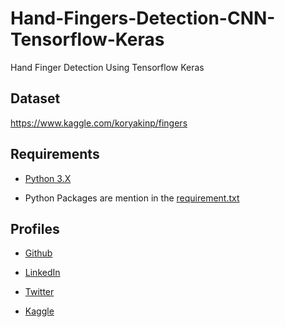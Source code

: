 # Hand-Fingers-Detection-CNN-Tensorflow-Keras
Hand Finger Detection Using Tensorflow Keras

## Dataset

https://www.kaggle.com/koryakinp/fingers

## Requirements

* [Python 3.X](https://docs.python.org/3/)

* Python Packages are mention in the [requirement.txt](https://github.com/chauhanmahavir/Hand-Fingers-Detection-CNN-Tensorflow-Keras/blob/master/requirement.txt)

## Profiles

* [Github](https://github.com/chauhanmahavir)

* [LinkedIn](https://www.linkedin.com/in/chauhan-mahaveer-13674b157)

* [Twitter](https://twitter.com/Chauhan_Meet98)

* [Kaggle](https://www.kaggle.com/mahavirchauhan)

